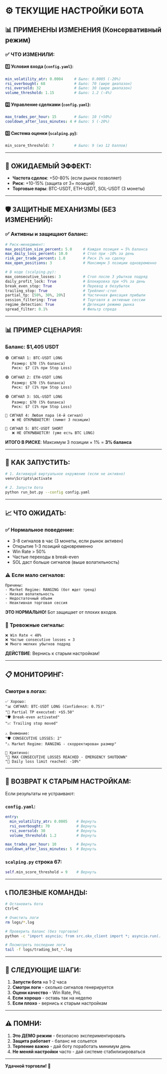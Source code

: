 # ⚙️ ТЕКУЩИЕ НАСТРОЙКИ БОТА

## 📊 ПРИМЕНЕНЫ ИЗМЕНЕНИЯ (Консервативный режим)

### ✅ ЧТО ИЗМЕНИЛИ:

#### 1️⃣ **Условия входа** (`config.yaml`):
```yaml
min_volatility_atr: 0.0004     # Было: 0.0005 (-20%)
rsi_overbought: 68             # Было: 70 (шире диапазон)
rsi_oversold: 32               # Было: 30 (шире диапазон)
volume_threshold: 1.15         # Было: 1.2 (-4%)
```

#### 2️⃣ **Управление сделками** (`config.yaml`):
```yaml
max_trades_per_hour: 15        # Было: 10 (+50%)
cooldown_after_loss_minutes: 4 # Было: 5 (-20%)
```

#### 3️⃣ **Система оценки** (`scalping.py`):
```python
min_score_threshold: 7         # Было: 9 (из 12 баллов)
```

---

## 🎯 ОЖИДАЕМЫЙ ЭФФЕКТ:

- **Частота сделок**: +50-80% (если рынок позволяет)
- **Риск**: +10-15% (защита от 3+ позиций)
- **Торговые пары**: BTC-USDT, ETH-USDT, SOL-USDT (3 монеты)

---

## 🛡️ ЗАЩИТНЫЕ МЕХАНИЗМЫ (БЕЗ ИЗМЕНЕНИЙ):

### ✅ **Активны и защищают баланс**:

```yaml
# Риск-менеджмент:
max_position_size_percent: 5.0     # Каждая позиция = 5% баланса
max_daily_loss_percent: 10.0       # Стоп при -10% за день
risk_per_trade_percent: 1.0        # Риск 1% на сделку
max_open_positions: 3              # Максимум 3 позиции одновременно
```

```python
# В коде (scalping.py):
max_consecutive_losses: 3          # Стоп после 3 убытков подряд
daily_profit_lock: True            # Блокировка при +5% за день
break_even_stop: True              # Перевод в безубыток
trailing_stop: True                # Трейлинг-стоп
partial_tp: [50%, 30%, 20%]        # Частичная фиксация прибыли
session_filtering: True            # Торговля в активные сессии
regime_detection: True             # Детекция режима рынка
spread_filter: 0.1%                # Фильтр спреда
```

---

## 📊 ПРИМЕР СЦЕНАРИЯ:

### Баланс: $1,405 USDT

```
🟢 СИГНАЛ 1: BTC-USDT LONG
   Размер: $70 (5% баланса)
   Риск: $7 (1% при Stop Loss)
   
🟢 СИГНАЛ 2: ETH-USDT LONG
   Размер: $70 (5% баланса)
   Риск: $7 (1% при Stop Loss)
   
🟢 СИГНАЛ 3: SOL-USDT LONG
   Размер: $70 (5% баланса)
   Риск: $7 (1% при Stop Loss)
   
🔴 СИГНАЛ 4: Любая пара (4-й сигнал)
   ❌ НЕ ОТКРЫВАЕТСЯ! (лимит 3 позиции)
   
🔴 СИГНАЛ 5: BTC-USDT SHORT
   ❌ НЕ ОТКРЫВАЕТСЯ! (уже есть BTC LONG)
```

**ИТОГО В РИСКЕ**: Максимум 3 позиции × 1% = **3% баланса**

---

## 🚀 КАК ЗАПУСТИТЬ:

```bash
# 1. Активируй виртуальное окружение (если не активно)
venv\Scripts\activate

# 2. Запусти бота
python run_bot.py --config config.yaml
```

---

## 📈 ЧТО ОЖИДАТЬ:

### ✅ **Нормальное поведение**:
- 3-8 сигналов в час (3 монеты, если рынок активен)
- Открытие 1-3 позиций одновременно
- Win Rate > 50%
- Частые переходы в break-even
- SOL даст больше сигналов (выше волатильность)

### ⚠️ **Если мало сигналов**:
```
Причины:
- Market Regime: RANGING (бот ждет тренд)
- Низкая волатильность
- Недостаточный объем
- Неактивная торговая сессия
```

**ЭТО НОРМАЛЬНО!** Бот защищает от плохих входов.

### 🔴 **Тревожные сигналы**:
```
❌ Win Rate < 40%
❌ Частые consecutive losses = 3
❌ Много мелких убытков подряд
```

**ДЕЙСТВИЕ**: Вернись к старым настройкам!

---

## 📋 МОНИТОРИНГ:

### **Смотри в логах**:
```
✅ Хорошо:
"📊 СИГНАЛ: BTC-USDT LONG (Confidence: 0.75)"
"🎯 Partial TP executed: +$5.50"
"🛡️ Break-even activated"
"📈 Trailing stop moved"

⚠️ Внимание:
"🛡️ CONSECUTIVE LOSSES: 2"
"⚠️ Market Regime: RANGING - скорректирован размер"

🔴 Критично:
"🚨 MAX CONSECUTIVE LOSSES REACHED - EMERGENCY SHUTDOWN"
"🚨 Daily loss limit reached: -10%"
```

---

## 🔄 ВОЗВРАТ К СТАРЫМ НАСТРОЙКАМ:

Если результаты не устраивают:

### `config.yaml`:
```yaml
entry:
  min_volatility_atr: 0.0005    # Вернуть
  rsi_overbought: 70            # Вернуть
  rsi_oversold: 30              # Вернуть
  volume_threshold: 1.2         # Вернуть

max_trades_per_hour: 10         # Вернуть
cooldown_after_loss_minutes: 5  # Вернуть
```

### `scalping.py` строка 67:
```python
self.min_score_threshold = 9    # Вернуть
```

---

## 📞 ПОЛЕЗНЫЕ КОМАНДЫ:

```bash
# Остановить бота
Ctrl+C

# Очистить логи
rm logs/*.log

# Проверить баланс (без торговли)
python -c "import asyncio; from src.okx_client import *; asyncio.run(...)"

# Посмотреть последние логи
tail -f logs/trading_bot_*.log
```

---

## 🎯 СЛЕДУЮЩИЕ ШАГИ:

1. **Запусти бота** на 1-2 часа
2. **Смотри логи** - сколько сигналов генерируется
3. **Оцени качество** - Win Rate, PnL
4. **Если хорошо** - оставь так на неделю
5. **Если плохо** - вернись к старым настройкам

---

## ⚠️ ПОМНИ:

1. **Это ДЕМО режим** - безопасно экспериментировать
2. **Защита работает** - баланс не сольется
3. **Терпение важно** - дай боту поработать минимум день
4. **Не меняй настройки** часто - дай системе стабилизироваться

---

**Удачной торговли! 🚀**

